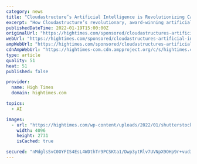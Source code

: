 ```yaml
---
category: news
title: "Cloudastructure’s Artificial Intelligence is Revolutionizing Cannabis Surveillance"
excerpt: "How Cloudastructure’s revolutionary, award-winning artificial intelligence turns surveillance into actionable information."
publishedDateTime: 2022-01-19T15:00:00Z
originalUrl: "https://hightimes.com/sponsored/cloudastructures-artificial-intelligence-is-revolutionizing-cannabis-surveillance/"
webUrl: "https://hightimes.com/sponsored/cloudastructures-artificial-intelligence-is-revolutionizing-cannabis-surveillance/"
ampWebUrl: "https://hightimes.com/sponsored/cloudastructures-artificial-intelligence-is-revolutionizing-cannabis-surveillance/amp/"
cdnAmpWebUrl: "https://hightimes-com.cdn.ampproject.org/c/s/hightimes.com/sponsored/cloudastructures-artificial-intelligence-is-revolutionizing-cannabis-surveillance/amp/"
type: article
quality: 51
heat: 51
published: false

provider:
  name: High Times
  domain: hightimes.com

topics:
  - AI

images:
  - url: "https://hightimes.com/wp-content/uploads/2022/01/shutterstock_1329832256-scaled.jpg"
    width: 4096
    height: 2731
    isCached: true

secured: "nMdglsSvC0OYFIS4EsL4WDthTr9PCSKta1/Dwp3ytRlv7UVNpX9OHp9r+vud31EqBOrynOdEiQafQGRl4rJqJxe/QnndXqaN2oGzENapVsO1n+gilUJBLkC3n056LUmeXcbEo/SJ62uk1+ToKJo1+oFIAVvsh2PAOelBd0Zbu4WwMtCm6fbx4XdZPZ+cjc59WFXMDmvsBdQC4gZKOKzb0EvxsshRCk7uOP3OuMSyOyn7CHnao1nbLggsQMfIhZdnTi7hCaJL4JBnScbdtdWHxSeSY5qISzDjBXbvrl+Zq7/fOgo/vx6pyPgx0QK1023LJjh1PCf3q425ZQPaaC1GtUS+Ruh5R9GWmUVU0DYiKkE=;7HxGpM52H5OO3ny1lp83kg=="
---
```


